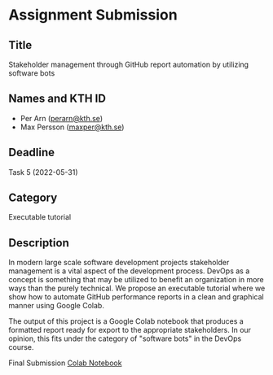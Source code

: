 # Assignment Submission

## Title

Stakeholder management through GitHub report automation by utilizing software bots

## Names and KTH ID

- Per Arn (perarn@kth.se)
- Max Persson (maxper@kth.se)

## Deadline

Task 5 (2022-05-31)

## Category

Executable tutorial

## Description

In modern large scale software development projects stakeholder management is a vital aspect of the development process.
DevOps as a concept is something that may be utilized to benefit an organization in more ways than the purely technical.
We propose an executable tutorial where we show how to automate GitHub performance reports in a clean and graphical manner using Google Colab.

The output of this project is a Google Colab notebook that produces a formatted report ready for export to the appropriate stakeholders.
In our opinion, this fits under the category of "software bots" in the DevOps course.

Final Submission
[Colab Notebook](https://colab.research.google.com/drive/1CXR-9_9xDFMNzNg6oDMjxMIyHm5bchL9?usp=sharing)

